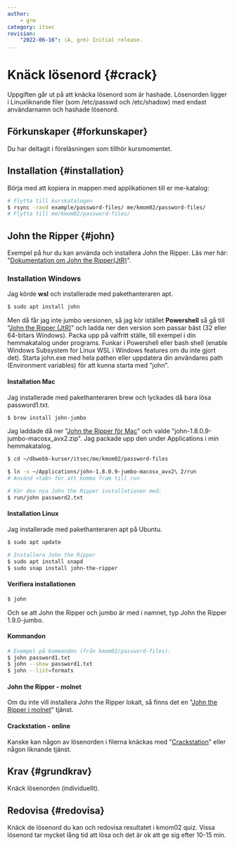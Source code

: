 ```yaml
---
author:
    - grm
category: itsec
revision:
    "2022-06-16": (A, grm) Initial release.
...
```


Knäck lösenord {#crack}
==================================

Uppgiften går ut på att knäcka lösenord som är hashade. Lösenorden ligger i Linuxliknande filer (som /etc/passwd och /etc/shadow) med endast användarnamn och hashade lösenord.

<!--more-->

Förkunskaper {#forkunskaper}
-----------------------------

Du har deltagit i föreläsningen som tillhör kursmomentet.

Installation {#installation}
-----------------------------

Börja med att kopiera in mappen med applikationen till er me-katalog:

```bash
# Flytta till kurskatalogen
$ rsync -ravd example/password-files/ me/kmom02/password-files/
# Flytta till me/kmom02/password-files/
```

John the Ripper {#john}
-----------------------------

Exempel på hur du kan använda och installera John the Ripper. Läs mer här: "[Dokumentation om John the Ripper(JtR)](https://www.openwall.com/john/doc/)".

### Installation Windows

Jag körde <strong>wsl</strong> och installerade med pakethanteraren apt.

```bash
$ sudo apt install john
```

Men då får jag inte jumbo versionen, så jag kör istället <strong>Powershell</strong> så gå till "[John the Ripper (JtR)](https://www.openwall.com/john/)" och ladda ner den version som passar bäst (32 eller 64-bitars Windows). Packa upp på valfritt ställe, till exempel i din hemmakatalog under programs. Funkar i Powershell eller bash shell (enable Windows Subsystem for Linux WSL i Windows features om du inte gjort det). Starta john.exe med hela pathen eller uppdatera din användares path (Environment variables) för att kunna starta med "john".

#### Installation Mac

Jag installerade med pakethanteraren brew och lyckades då bara lösa password1.txt.

```bash
$ brew install john-jumbo
```

Jag laddade då ner "[John the Ripper för Mac](https://download.openwall.net/pub/projects/john/contrib/macosx/ )" och valde "john-1.8.0.9-jumbo-macosx_avx2.zip". Jag packade upp den under Applications i min hemmakatalog.

```bash
$ cd ~/dbwebb-kurser/itsec/me/kmom02/password-files

$ ln -s ~/Applications/john-1.8.0.9-jumbo-macosx_avx2\ 2/run
# Använd <tab> för att komma fram till run

# Kör den nya John the Ripper installationen med:
$ run/john password2.txt
```

#### Installation Linux

Jag installerade med pakethanteraren apt på Ubuntu.

```bash
$ sudo apt update

# Installera John the Ripper
$ sudo apt install snapd
$ sudo snap install john-the-ripper
```


#### Verifiera installationen

```bash
$ john
```

Och se att John the Ripper och jumbo är med i namnet, typ John the Ripper 1.9.0-jumbo.


#### Kommandon

```bash
# Exempel på kommandon (från kmom02/password-files):
$ john password1.txt
$ john --show password1.txt
$ john --list=formats
```

#### John the Ripper - molnet

Om du inte vill installera John the Ripper lokalt, så finns det en "[John the Ripper i molnet](https://www.openwall.com/john/cloud/)" tjänst.

#### Crackstation - online

Kanske kan någon av lösenorden i filerna knäckas med "[Crackstation](https://crackstation.net/)" eller någon liknande tjänst.

Krav {#grundkrav}
-----------------------------

Knäck lösenorden (individuellt).


Redovisa {#redovisa}
-----------------------

Knäck de lösenord du kan och redovisa resultatet i kmom02 quiz. Vissa lösenord tar
mycket lång tid att lösa och det är ok att ge sig efter 10-15 min.
